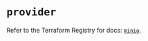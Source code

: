 # `provider`

Refer to the Terraform Registry for docs: [`minio`](https://registry.terraform.io/providers/ferlab-ste-justine/minio/0.2.0/docs).
